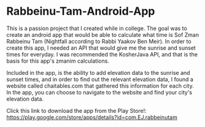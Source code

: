 # Rabbeinu-Tam-Android-App
This is a passion project that I created while in college.
The goal was to create an android app that would be able to calculate what time is Sof Zman Rabbeinu Tam (Nightfall according to Rabbi Yaakov Ben Meir).
In order to create this app, I needed an API that would give me the sunrise and sunset times for everyday. I was recommended the KosherJava API, and that is the basis for this app's zmanim calculations.

Included in the app, is the ability to add elevation data to the sunrise and sunset times, and in order to find out the relevant elevation data, I found a website called chaitables.com
that gathered this information for each city. In the app, you can choose to navigate to the website and find your city's elevation data.

Click this link to download the app from the Play Store!: https://play.google.com/store/apps/details?id=com.EJ.rabbeinutam
